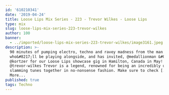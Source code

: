 ```yaml
---
id: '610210341'
date: '2019-04-24'
title: Loose Lips Mix Series - 223 - Trevor Wilkes - Loose Lips
type: mix
slug: loose-lips-mix-series-223-trevor-wilkes
author: 100
banner:
  - ../imported/loose-lips-mix-series-223-trevor-wilkes/image3161.jpeg
description: >-
  90 minutes of pumping electro, techno and ravey madness from the man
  who&#8217;ll be playing alongside, and has invited, @medallionman &#038;
  @kortzer for our Loose Lips showcase gig in Hamilton, Canada in May!
  @trevor-wilkes Trevor is a legend, renowned for being an incredibly unique DJ,
  slamming tunes together in no-nonsense fashion. Make sure to check [...]Read
  More...
published: true
tags: Techno
---
```

